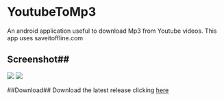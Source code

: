 # YoutubeToMp3
An android application useful to download Mp3 from Youtube videos.
This app uses saveitoffline.com

## Screenshot##
![](http://s18.postimg.org/66u0dbp4p/Screenshot_2015_10_16_21_44_10.jpg)
![](http://s8.postimg.org/4obsvsek5/Screenshot_2015_10_16_21_45_21.jpg)

##Download##
Download the latest release clicking [here](https://github.com/makebit/YoutubeToMp3/blob/master/app-release.apk)
